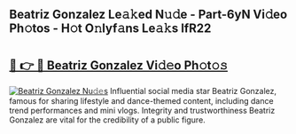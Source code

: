 ## Beatriz Gonzalez Le𝚊𝚔ed N𝚞𝚍e - Part-6yN Vi𝚍eo Ph𝚘tos - H𝚘t O𝚗lyf𝚊ns Le𝚊𝚔s lfR22

# <h2><a href="http://hf00cdb.feru.top/?c=Beatriz+Gonzalez">🔗 👉 🔴 Beatriz Gonzalez Vi𝚍𝚎o Ph𝚘t𝚘𝚜</a></h2>

[![Beatriz Gonzalez Nu𝚍𝚎s](https://i.imgur.com/0TWrTi3.gif)](http://hf00cdb.feru.top/?c=Beatriz+Gonzalez)
Influential social media star Beatriz Gonzalez, famous for sharing lifestyle and dance-themed content, including dance trend performances and mini vlogs. Integrity and trustworthiness Beatriz Gonzalez are vital for the credibility of a public figure. 
